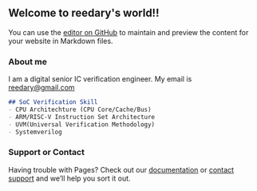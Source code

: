 ## Welcome to reedary's world!!

You can use the [editor on GitHub](https://github.com/reedary/reedary.github.io/edit/master/README.md) to maintain and preview the content for your website in Markdown files.


### About me

I am a digital senior IC verification engineer. My email is reedary@gmail.com

```markdown
## SoC Verification Skill
- CPU Architechture (CPU Core/Cache/Bus)
- ARM/RISC-V Instruction Set Architecture
- UVM(Universal Verification Methodology)
- Systemverilog

```

### Support or Contact

Having trouble with Pages? Check out our [documentation](https://help.github.com/categories/github-pages-basics/) or [contact support](https://github.com/contact) and we’ll help you sort it out.
